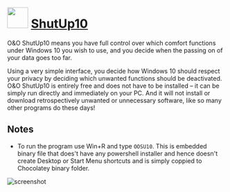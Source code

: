 # <img src="https://cdn.jsdelivr.net/gh/majkinetor/chocolatey/shutup10/icon.png" width="48" height="48"/> [ShutUp10](https://chocolatey.org/packages/shutup10)

O&amp;O ShutUp10 means you have full control over which comfort functions under Windows 10 you wish to use, and you decide when the passing on of your data goes too far.

Using a very simple interface, you decide how Windows 10 should respect your privacy by deciding which unwanted functions should be deactivated.
O&amp;O ShutUp10 is entirely free and does not have to be installed – it can be simply run directly and immediately on your PC. And it will not install or download retrospectively unwanted or unnecessary software, like so many other programs do these days!

## Notes

- To run the program use Win+R and type `OOSU10`. This is embedded binary file that does't have any powershell installer and hence doesn't create Desktop or Start Menu shortcuts and is simply coppied to Chocolatey binary folder.

![screenshot](https://cdn.rawgit.com/majkinetor/chocolatey/master/shutup10/screenshot.png)

